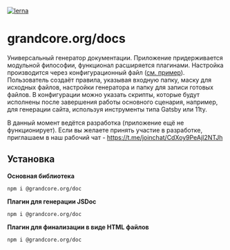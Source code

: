 [![lerna](https://img.shields.io/badge/maintained%20with-lerna-cc00ff.svg)](https://lerna.js.org/)

# grandcore.org/docs

Универсальный генератор документации. Приложение придерживается модульной философии, функционал расширяется плагинами. Настройка производится через конфигурационный файл ([см. пример](https://github.com/grandcore/grandcore-docs/blob/main/example/doc-gen.conf.js)). Пользователь создаёт правила, указывая входную папку, маску для исходных файлов, настройки генератора и папку для записи готовых файлов. В конфигурации можно указать скрипты, которые будут исполнены после завершения работы основного сценария, например, для генерации сайта, используя инструменты типа Gatsby или 11ty.

В данный момент ведётся разработка (приложение ещё не функционирует). Если вы желаете принять участие в разработке, приглашаем в наш рабочий чат - https://t.me/joinchat/CdXoy9PeAjI2NTJh

## Установка

**Основная библиотека**

`npm i @grandcore.org/doc`

**Плагин для генерации JSDoc**

`npm i @grandcore.org/doc`

**Плагин для финализации в виде HTML файлов**

`npm i @grandcore.org/doc`
